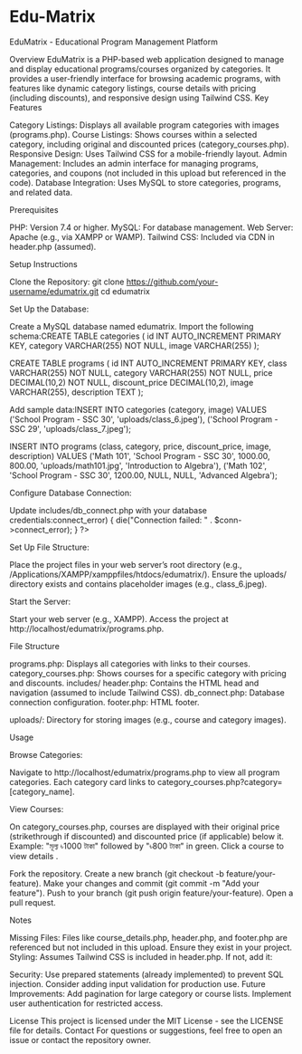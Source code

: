 # Edu-Matrix
EduMatrix - Educational Program Management Platform

Overview
EduMatrix is a PHP-based web application designed to manage and display educational programs/courses organized by categories. It provides a user-friendly interface for browsing academic programs, with features like dynamic category listings, course details with pricing (including discounts), and responsive design using Tailwind CSS.
Key Features

Category Listings: Displays all available program categories with images (programs.php).
Course Listings: Shows courses within a selected category, including original and discounted prices (category_courses.php).
Responsive Design: Uses Tailwind CSS for a mobile-friendly layout.
Admin Management: Includes an admin interface for managing programs, categories, and coupons (not included in this upload but referenced in the code).
Database Integration: Uses MySQL to store categories, programs, and related data.

Prerequisites

PHP: Version 7.4 or higher.
MySQL: For database management.
Web Server: Apache (e.g., via XAMPP or WAMP).
Tailwind CSS: Included via CDN in header.php (assumed).

Setup Instructions

Clone the Repository:
git clone https://github.com/your-username/edumatrix.git
cd edumatrix


Set Up the Database:

Create a MySQL database named edumatrix.
Import the following schema:CREATE TABLE categories (
    id INT AUTO_INCREMENT PRIMARY KEY,
    category VARCHAR(255) NOT NULL,
    image VARCHAR(255)
);

CREATE TABLE programs (
    id INT AUTO_INCREMENT PRIMARY KEY,
    class VARCHAR(255) NOT NULL,
    category VARCHAR(255) NOT NULL,
    price DECIMAL(10,2) NOT NULL,
    discount_price DECIMAL(10,2),
    image VARCHAR(255),
    description TEXT
);


Add sample data:INSERT INTO categories (category, image) VALUES
('School Program - SSC 30', 'uploads/class_6.jpeg'),
('School Program - SSC 29', 'uploads/class_7.jpeg');

INSERT INTO programs (class, category, price, discount_price, image, description) VALUES
('Math 101', 'School Program - SSC 30', 1000.00, 800.00, 'uploads/math101.jpg', 'Introduction to Algebra'),
('Math 102', 'School Program - SSC 30', 1200.00, NULL, NULL, 'Advanced Algebra');




Configure Database Connection:

Update includes/db_connect.php with your database credentials:<?php
$host = 'localhost';
$db = 'edumatrix';
$user = 'root';
$pass = '';
$conn = new mysqli($host, $user, $pass, $db);
if ($conn->connect_error) {
    die("Connection failed: " . $conn->connect_error);
}
?>




Set Up File Structure:

Place the project files in your web server’s root directory (e.g., /Applications/XAMPP/xamppfiles/htdocs/edumatrix/).
Ensure the uploads/ directory exists and contains placeholder images (e.g., class_6.jpeg).


Start the Server:

Start your web server (e.g., XAMPP).
Access the project at http://localhost/edumatrix/programs.php.



File Structure

programs.php: Displays all categories with links to their courses.
category_courses.php: Shows courses for a specific category with pricing and discounts.
includes/
header.php: Contains the HTML head and navigation (assumed to include Tailwind CSS).
db_connect.php: Database connection configuration.
footer.php: HTML footer.


uploads/: Directory for storing images (e.g., course and category images).

Usage

Browse Categories:

Navigate to http://localhost/edumatrix/programs.php to view all program categories.
Each category card links to category_courses.php?category=[category_name].


View Courses:

On category_courses.php, courses are displayed with their original price (strikethrough if discounted) and discounted price (if applicable) below it.
Example: "মূল্য ৳1000 টাকা" followed by "৳800 টাকা" in green.
Click a course to view details .


Fork the repository.
Create a new branch (git checkout -b feature/your-feature).
Make your changes and commit (git commit -m "Add your feature").
Push to your branch (git push origin feature/your-feature).
Open a pull request.

Notes

Missing Files: Files like course_details.php, header.php, and footer.php are referenced but not included in this upload. Ensure they exist in your project.
Styling: Assumes Tailwind CSS is included in header.php. If not, add it:<link href="https://cdn.jsdelivr.net/npm/tailwindcss@2.2.19/dist/tailwind.min.css" rel="stylesheet">


Security: Use prepared statements (already implemented) to prevent SQL injection. Consider adding input validation for production use.
Future Improvements:
Add pagination for large category or course lists.
Implement user authentication for restricted access.



License
This project is licensed under the MIT License - see the LICENSE file for details.
Contact
For questions or suggestions, feel free to open an issue or contact the repository owner.
